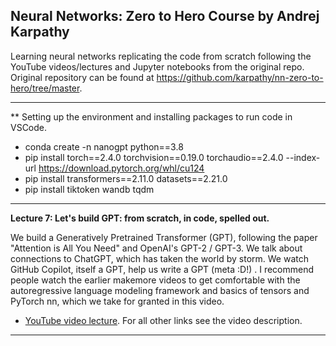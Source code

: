 ## Neural Networks: Zero to Hero Course by Andrej Karpathy

Learning neural networks replicating the code from scratch following the YouTube videos/lectures and Jupyter notebooks from the original repo. Original repository can be found at https://github.com/karpathy/nn-zero-to-hero/tree/master. 

---

** Setting up the environment and installing packages to run code in VSCode.
- conda create -n nanogpt python==3.8
- pip install torch==2.4.0 torchvision==0.19.0 torchaudio==2.4.0 --index-url https://download.pytorch.org/whl/cu124
- pip install transformers==2.11.0 datasets==2.21.0
- pip install tiktoken wandb tqdm

---

**Lecture 7: Let's build GPT: from scratch, in code, spelled out.**

We build a Generatively Pretrained Transformer (GPT), following the paper "Attention is All You Need" and OpenAI's GPT-2 / GPT-3. We talk about connections to ChatGPT, which has taken the world by storm. We watch GitHub Copilot, itself a GPT, help us write a GPT (meta :D!) . I recommend people watch the earlier makemore videos to get comfortable with the autoregressive language modeling framework and basics of tensors and PyTorch nn, which we take for granted in this video.

- [YouTube video lecture](https://www.youtube.com/watch?v=kCc8FmEb1nY). For all other links see the video description.

---

